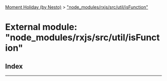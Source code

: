 [Moment Holiday (by Nesto)](../README.md) > ["node_modules/rxjs/src/util/isFunction"](../modules/_node_modules_rxjs_src_util_isfunction_.md)

# External module: "node_modules/rxjs/src/util/isFunction"

## Index

---

